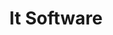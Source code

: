 ﻿---
title: "It Software"
description: "Discover the best Udemy courses on It Software. Expert-curated list of top online courses to help you learn and master new skills."
draft: false
---
